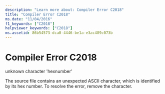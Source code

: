 ```yaml
---
description: "Learn more about: Compiler Error C2018"
title: "Compiler Error C2018"
ms.date: "11/04/2016"
f1_keywords: ["C2018"]
helpviewer_keywords: ["C2018"]
ms.assetid: 86b54573-dca0-4446-be1a-e3ac489c073b
---
```

# Compiler Error C2018

unknown character 'hexnumber'

The source file contains an unexpected ASCII character, which is identified by its hex number. To resolve the error, remove the character.
